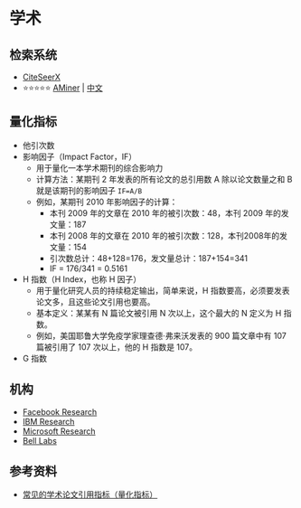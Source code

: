 # 学术

## 检索系统
- [CiteSeerX](https://citeseerx.ist.psu.edu/)
- ⭐⭐⭐⭐⭐ [AMiner](https://www.aminer.org/) | [中文](https://www.aminer.cn/)

## 量化指标
- 他引次数
- 影响因子（Impact Factor，IF）
    - 用于量化一本学术期刊的综合影响力
    - 计算方法：某期刊 2 年发表的所有论文的总引用数 A 除以论文数量之和 B 就是该期刊的影响因子 `IF=A/B`
    - 例如，某期刊 2010 年影响因子的计算：
        - 本刊 2009 年的文章在 2010 年的被引次数：48，本刊 2009 年的发文量：187
        - 本刊 2008 年的文章在 2010 年的被引次数：128，本刊2008年的发文量：154
        - 引次数总计：48+128=176，发文量总计：187+154=341
        - IF = 176/341 = 0.5161
- H 指数（H Index，也称 H 因子）
    - 用于量化研究人员的持续稳定输出，简单来说，H 指数要高，必须要发表论文多，且这些论文引用也要高。
    - 基本定义：某某有 N 篇论文被引用 N 次以上，这个最大的 N 定义为 H 指数。
    - 例如，美国耶鲁大学免疫学家理查德·弗来沃发表的 900 篇文章中有 107 篇被引用了 107 次以上，他的 H 指数是 107。
- G 指数

## 机构
- [Facebook Research](https://research.fb.com)
- [IBM Research](http://www.research.ibm.com)
- [Microsoft Research](https://www.microsoft.com/en-us/research/)
- [Bell Labs](http://www.bell-labs.com/)

## 参考资料
- [常见的学术论文引用指标（量化指标）](https://zhuanlan.zhihu.com/p/59194778)
